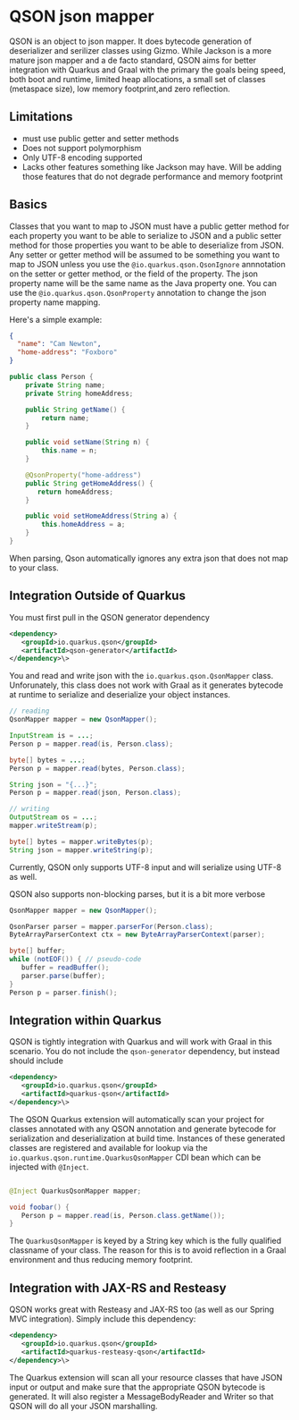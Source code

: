 # QSON json mapper

QSON is an object to json mapper.  It does bytecode generation of deserializer and serilizer classes using Gizmo.
While Jackson is a more mature json mapper and a de facto standard, QSON aims for better integration with
Quarkus and Graal with the primary the goals being speed, both boot and runtime, limited heap allocations,
a small set of classes (metaspace size), low memory footprint,and zero reflection.

## Limitations

* must use public getter and setter methods
* Does not support polymorphism
* Only UTF-8 encoding supported
* Lacks other features something like Jackson may have.  Will be adding those features that do not degrade performance and memory footprint

## Basics

Classes that you want to map to JSON must have a public getter method for each property you want to be able to serialize to JSON
and a public setter method for those properties you want to be able to deserialize from JSON.  Any setter or getter method will
be assumed to be something you want to map to JSON unless you use the `@io.quarkus.qson.QsonIgnore` annnotation on the setter or
getter method, or the field of the property.  The json property name will be the same name as the Java property one.  You can use
the `@io.quarkus.qson.QsonProperty` annotation to change the json property name mapping.

Here's a simple example:

```json
{
  "name": "Cam Newton",
  "home-address": "Foxboro"
}
```

```java
public class Person {
    private String name;
    private String homeAddress;

    public String getName() {
        return name;
    }

    public void setName(String n) {
        this.name = n;
    }

    @QsonProperty("home-address")
    public String getHomeAddress() {
       return homeAddress;
    }

    public void setHomeAddress(String a) {
        this.homeAddress = a;
    }
}
```

When parsing, Qson automatically ignores any extra json that does not map to your class.

## Integration Outside of Quarkus

You must first pull in the QSON generator dependency
```xml
<dependency>
   <groupId>io.quarkus.qson</groupId>
   <artifactId>qson-generator</artifactId>
</dependency>\>
```

You and read and write json with the `io.quarkus.qson.QsonMapper` class.  Unforunately, this class does not work with
Graal as it generates bytecode at runtime to serialize and deserialize your object instances.

```java
// reading
QsonMapper mapper = new QsonMapper();

InputStream is = ...;
Person p = mapper.read(is, Person.class);

byte[] bytes = ...;
Person p = mapper.read(bytes, Person.class);

String json = "{...}";
Person p = mapper.read(json, Person.class);

// writing
OutputStream os = ...;
mapper.writeStream(p);

byte[] bytes = mapper.writeBytes(p);
String json = mapper.writeString(p);
```

Currently, QSON only supports UTF-8 input and will serialize using UTF-8 as well.

QSON also supports non-blocking parses, but it is a bit more verbose

```java
QsonMapper mapper = new QsonMapper();

QsonParser parser = mapper.parserFor(Person.class);
ByteArrayParserContext ctx = new ByteArrayParserContext(parser);

byte[] buffer;
while (notEOF()) { // pseudo-code
   buffer = readBuffer();
   parser.parse(buffer);
}
Person p = parser.finish();
```


## Integration within Quarkus

QSON is tightly integration with Quarkus and will work with Graal in this scenario.
You do not include the `qson-generator` dependency, but instead should include

```xml
<dependency>
   <groupId>io.quarkus.qson</groupId>
   <artifactId>quarkus-qson</artifactId>
</dependency>\>
```

The QSON Quarkus extension will automatically scan your project for classes annotated
with any QSON annotation and generate bytecode for serialization and deserialization at build time.
Instances of these generated classes are registered and available for lookup via the `io.quarkus.qson.runtime.QuarkusQsonMapper`
CDI bean which can be injected with `@Inject`.

```java

@Inject QuarkusQsonMapper mapper;

void foobar() {
   Person p = mapper.read(is, Person.class.getName());
}
```

The `QuarkusQsonMapper` is keyed by a String key which is the fully qualified classname of your class.
The reason for this is to avoid reflection in a Graal environment and thus reducing memory footprint.

## Integration with JAX-RS and Resteasy

QSON works great with Resteasy and JAX-RS too (as well as our Spring MVC integration).  Simply include
this dependency:

```xml
<dependency>
   <groupId>io.quarkus.qson</groupId>
   <artifactId>quarkus-resteasy-qson</artifactId>
</dependency>\>
```

The Quarkus extension will scan all your resource classes that have JSON input or output and make sure
that the appropriate QSON bytecode is generated.  It will also register a MessageBodyReader and Writer
so that QSON will do all your JSON marshalling.

